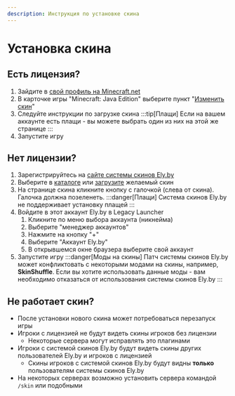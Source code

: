 ```yaml
---
description: Инструкция по установке скина
---
```

# Установка скина
## Есть лицензия?
1. Зайдите в [свой профиль на Minecraft.net](https://www.minecraft.net/msaprofile)
2. В карточке игры "Minecraft: Java Edition" выберите пункт "[Изменить скин](https://www.minecraft.net/msaprofile/mygames/editskin)"
3. Следуйте инструкции по загрузке скина
    :::tip[Плащи]
    Если на вашем аккаунте есть плащи - вы можете выбрать один из них на этой же странице
    :::
4. Запустите игру

## Нет лицензии?
1. Зарегистрируйтесь на [сайте системы скинов Ely.by](https://ely.by)
2. Выберите в [каталоге](https://ely.by/skins) или [загрузите](https://ely.by/load) желаемый скин
3. На странице скина кликните кнопку с галочкой (слева от скина). Галочка должна позеленеть.
    :::danger[Плащи]
    Система скинов Ely.by не поддерживает установку плащей
    :::
4. Войдите в этот аккаунт Ely.by в Legacy Launcher
    1. Кликните по меню выбора аккаунта (никнейма)
    2. Выберите "менеджер аккаунтов"
    3. Нажмите на кнопку "+"
    4. Выберите "Аккаунт Ely.by"
    5. В открывшемся окне браузера выберите свой аккаунт
5. Запустите игру
    :::danger[Моды на скины]
    Патч системы скинов Ely.by может конфликтовать с некоторыми модами на скины, например, **SkinShuffle**. Если вы хотите использовать данные моды - вам необходимо отказаться от использования системы скинов Ely.by
    :::

## Не работает скин?
* После установки нового скина может потребоваться перезапуск игры
* Игроки с лицензией не будут видеть скины игроков без лицензии
    * Некоторые сервера могут исправлять это плагинами
* Игроки с системой скинов Ely.by будут видеть скины других пользователей Ely.by и игроков с лицензией
    * Скины игроков с системой скинов Ely.by будут видны **только** пользователям системы скинов Ely.by
* На некоторых серверах возможно установить сервера командой `/skin` или подобными